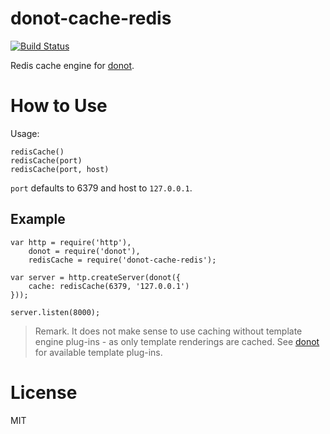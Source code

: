 donot-cache-redis
=================

[![Build Status](https://travis-ci.org/donotjs/donot-cache-redis.svg?branch=master)](https://travis-ci.org/donotjs/donot-cache-redis)

Redis cache engine for [donot](https://github.com/donotjs/donot).

# How to Use

Usage:

    redisCache()
    redisCache(port)
    redisCache(port, host)

`port` defaults to 6379 and host to `127.0.0.1`.

## Example

    var http = require('http'),
        donot = require('donot'),
        redisCache = require('donot-cache-redis');

    var server = http.createServer(donot({
        cache: redisCache(6379, '127.0.0.1')
    }));

    server.listen(8000);

> Remark. It does not make sense to use caching without template engine plug-ins - as only template renderings are cached. See [donot](https://github.com/donotjs/donot) for available template plug-ins.

# License

MIT
